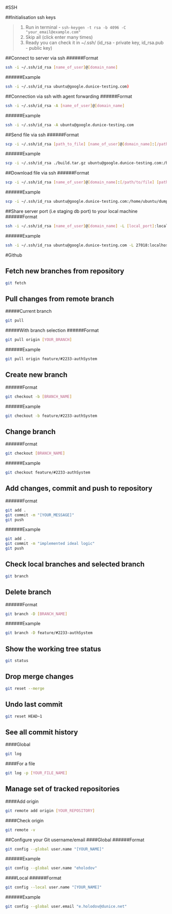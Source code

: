 #SSH

##Initialisation ssh keys

> 1.  Run in terminal - `ssh-keygen -t rsa -b 4096 -C "your_email@example.com"`
> 2.  Skip all (click enter many times)
> 3.  Ready you can check it in ~/.ssh/ (id_rsa - private key, id_rsa.pub - public key)

##Connect to server via ssh
######Format

```bash
ssh -i ~/.ssh/id_rsa [name_of_user]@[domain_name]
```

######Example

```bash
ssh -i ~/.ssh/id_rsa ubuntu@google.dunice-testing.com)
```

##Connection via ssh with agent forwarding
######Format

```bash
ssh -i ~/.ssh/id_rsa -A [name_of_user]@[domain_name]
```

######Example

```bash
ssh -i ~/.ssh/id_rsa -A ubuntu@google.dunice-testing.com
```

##Send file via ssh
######Format

```bash
scp -i ~/.ssh/id_rsa [path_to_file] [name_of_user]@[domain_name]:[/path/to/file]
```

######Example

```bash
scp -i ~/.ssh/id_rsa ./build.tar.gz ubuntu@google.dunice-testing.com:/home/ubuntu
```

##Download file via ssh
######Format

```bash
scp -i ~/.ssh/id_rsa [name_of_user]@[domain_name]:[/path/to/file] [path_to_save]
```

######Example

```bash
scp -i ~/.ssh/id_rsa ubuntu@google.dunice-testing.com:/home/ubuntu/dump.tar.gz ./
```

##Share server port (i.e staging db port) to your local machine
######Format

```bash
ssh -i ~/.ssh/id_rsa [name_of_user]@[domain_name] -L [local_port]:localhost:[server_port]
```

######Example

```bash
ssh -i ~/.ssh/id_rsa ubuntu@google.dunice-testing.com -L 27018:localhost:27017
```

#Github

## Fetch new branches from repository

```bash
git fetch
```

## Pull changes from remote branch

#####Current branch

```bash
git pull
```

#####With branch selection
######Format

```bash
git pull origin [YOUR_BRANCH]
```

######Example

```bash
git pull origin feature/#2233-authSystem
```

## Create new branch

######Format

```bash
git checkout -b [BRANCH_NAME]
```

######Example

```bash
git checkout -b feature/#2233-authSystem
```

## Change branch

######Format

```bash
git checkout [BRANCH_NAME]
```

######Example

```bash
git checkout feature/#2233-authSystem
```

## Add changes, commit and push to repository

######Format

```bash
git add .
git commit -m "[YOUR_MESSAGE]"
git push
```

######Example

```bash
git add .
git commit -m "implemented ideal logic"
git push
```

## Check local branches and selected branch

```bash
git branch
```

## Delete branch

######Format

```bash
git branch -D [BRANCH_NAME]
```

######Example

```bash
git branch -D feature/#2233-authSystem
```

## Show the working tree status

```bash
git status
```

## Drop merge changes

```bash
git reset --merge
```

## Undo last commit

```bash
git reset HEAD~1
```

## See all commit history

####Global

```bash
git log
```

####For a file

```bash
git log -p [YOUR_FILE_NAME]
```

## Manage set of tracked repositories

####Add origin

```bash
git remote add origin [YOUR_REPOSITORY]
```

####Check origin

```bash
git remote -v
```

##Configure your Git username/email
####Global
######Format

```bash
git config --global user.name "[YOUR_NAME]"
```

######Example

```bash
git config --global user.name "eholodov"
```

####Local
######Format

```bash
git config --local user.name "[YOUR_NAME]"
```

######Example

```bash
git config --global user.email "e.holodov@dunice.net"
```
